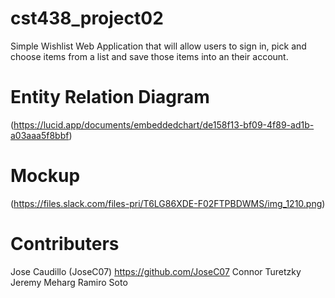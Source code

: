 # cst438_project02
Simple Wishlist Web Application that will allow users to sign in, pick and choose items from a list and save those items into an their account. 

# Entity Relation Diagram 
(https://lucid.app/documents/embeddedchart/de158f13-bf09-4f89-ad1b-a03aaa5f8bbf)

# Mockup
(https://files.slack.com/files-pri/T6LG86XDE-F02FTPBDWMS/img_1210.png)

# Contributers
Jose Caudillo (JoseC07) https://github.com/JoseC07
Connor Turetzky
Jeremy Meharg
Ramiro Soto

